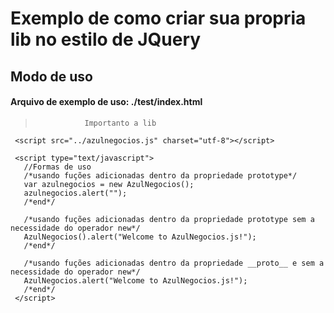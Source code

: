# Exemplo de como criar sua propria lib no estilo de JQuery
## Modo de uso
#### Arquivo de exemplo de uso: ./test/index.html
>                Importanto a lib
```
 <script src="../azulnegocios.js" charset="utf-8"></script>

 <script type="text/javascript">
   //Formas de uso
   /*usando fuções adicionadas dentro da propriedade prototype*/
   var azulnegocios = new AzulNegocios();
   azulnegocios.alert("");
   /*end*/

   /*usando fuções adicionadas dentro da propriedade prototype sem a necessidade do operador new*/
   AzulNegocios().alert("Welcome to AzulNegocios.js!");
   /*end*/

   /*usando fuções adicionadas dentro da propriedade __proto__ e sem a necessidade do operador new*/
   AzulNegocios.alert("Welcome to AzulNegocios.js!");
   /*end*/
 </script>
```
